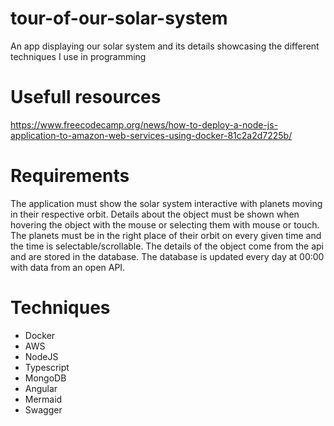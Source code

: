 # tour-of-our-solar-system
An app displaying our solar system and its details showcasing the different techniques I use in programming

# Usefull resources
https://www.freecodecamp.org/news/how-to-deploy-a-node-js-application-to-amazon-web-services-using-docker-81c2a2d7225b/

# Requirements
The application must show the solar system interactive with planets moving in their respective orbit. Details about the object must be shown when hovering the object with the mouse or selecting them with mouse or touch. The planets must be in the right place of their orbit on every given time and the time is selectable/scrollable. The details of the object come from the api and are stored in the database. The database is updated every day at 00:00 with data from an open API. 

# Techniques
- Docker
- AWS
- NodeJS
- Typescript
- MongoDB
- Angular
- Mermaid
- Swagger
